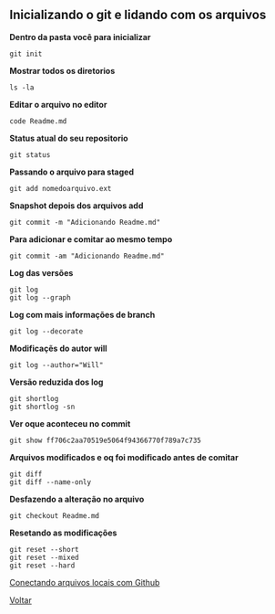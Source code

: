 ## Inicializando o git e lidando com os arquivos

**Dentro da pasta você para inicializar**
```
git init
```

**Mostrar todos os diretorios**
```
ls -la
```

**Editar o arquivo no editor**
```
code Readme.md
```

**Status atual do seu repositorio**
```
git status
```

**Passando o arquivo para staged**
```
git add nomedoarquivo.ext
```

**Snapshot  depois dos arquivos add**
```
git commit -m "Adicionando Readme.md"
```

**Para adicionar e comitar ao mesmo tempo**
```
git commit -am "Adicionando Readme.md"
```

**Log das versões**
```
git log
git log --graph
```

**Log com mais informações de branch**
```
git log --decorate
```

**Modificaçẽs do autor will**
```
git log --author="Will"
```

**Versão reduzida dos log**
```
git shortlog 
git shortlog -sn
```

**Ver oque aconteceu no commit**
```
git show ff706c2aa70519e5064f94366770f789a7c735
```

**Arquivos modificados e oq foi modificado antes de comitar**
```
git diff
git diff --name-only
```

**Desfazendo a alteração no arquivo**
```
git checkout Readme.md
```

**Resetando as modificações**
```
git reset --short
git reset --mixed
git reset --hard
```

[Conectando arquivos locais com Github](https://github.com/mayktu/git-github/blob/master/misc/conecghub.md)

[Voltar](https://github.com/mayktu/git-github)